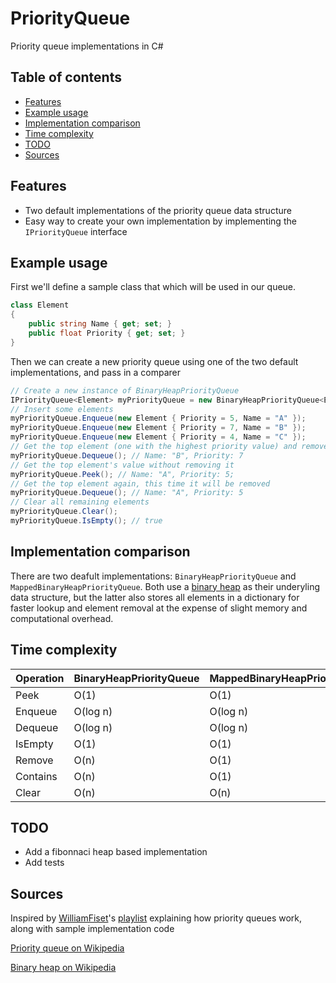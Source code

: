 # PriorityQueue

Priority queue implementations in C#

## Table of contents

* [Features](#features)
* [Example usage](#example-usage)
* [Implementation comparison](#implementation-comparison)
* [Time complexity](#time-complexity)
* [TODO](#todo)
* [Sources](#sources)

## Features

* Two default implementations of the priority queue data structure
* Easy way to create your own implementation by implementing the `IPriorityQueue` interface

## Example usage

First we'll define a sample class that which will be used in our queue.
```cs
class Element
{
    public string Name { get; set; }
    public float Priority { get; set; }
}
```

Then we can create a new priority queue using one of the two default implementations, and pass in a comparer
```cs
// Create a new instance of BinaryHeapPriorityQueue
IPriorityQueue<Element> myPriorityQueue = new BinaryHeapPriorityQueue<Element>((a, b) => a.Priority.CompareTo(b.Priority)); // this will produce a min-heap, use b.Priority.CompareTo(a.Priority) for a max-heap
// Insert some elements
myPriorityQueue.Enqueue(new Element { Priority = 5, Name = "A" });
myPriorityQueue.Enqueue(new Element { Priority = 7, Name = "B" });
myPriorityQueue.Enqueue(new Element { Priority = 4, Name = "C" });
// Get the top element (one with the highest priority value) and remove it
myPriorityQueue.Dequeue(); // Name: "B", Priority: 7
// Get the top element's value without removing it
myPriorityQueue.Peek(); // Name: "A", Priority: 5;
// Get the top element again, this time it will be removed
myPriorityQueue.Dequeue(); // Name: "A", Priority: 5
// Clear all remaining elements
myPriorityQueue.Clear(); 
myPriorityQueue.IsEmpty(); // true
```

## Implementation comparison

There are two deafult implementations: `BinaryHeapPriorityQueue` and `MappedBinaryHeapPriorityQueue`. Both use a [binary heap](https://en.wikipedia.org/wiki/Binary_heap) as their underyling data structure, but the latter also stores all elements in a dictionary for faster lookup and element removal at the expense of slight memory and computational overhead.

## Time complexity

|Operation|BinaryHeapPriorityQueue|MappedBinaryHeapPriorityQueue
|---|---|---|
|Peek|O(1)|O(1)|
|Enqueue|O(log n)|O(log n)|
|Dequeue|O(log n)|O(log n)|
|IsEmpty|O(1)|O(1)|
|Remove|O(n)|O(1)|
|Contains|O(n)|O(1)|
|Clear|O(n)|O(n)|

## TODO

* Add a fibonnaci heap based implementation
* Add tests

## Sources
Inspired by [WilliamFiset](https://www.youtube.com/channel/UCD8yeTczadqdARzQUp29PJw)'s [playlist](https://www.youtube.com/watch?v=wptevk0bshY&list=PLDV1Zeh2NRsCLFSHm1nYb9daYf60lCcag&index=1) explaining how priority queues work, along with sample implementation code

[Priority queue on Wikipedia](https://en.wikipedia.org/wiki/Priority_queue)

[Binary heap on Wikipedia](https://en.wikipedia.org/wiki/Binary_heap)
